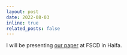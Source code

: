 ```yaml
---
layout: post
date: 2022-08-03
inline: true
related_posts: false
---
```


I will be presenting [our paper](https://drops.dagstuhl.de/entities/document/10.4230/LIPIcs.FSCD.2022.9) at FSCD in Haifa.
